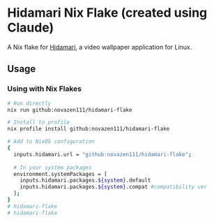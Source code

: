 

# Hidamari Nix Flake (created using Claude)

A Nix flake for [Hidamari](https://github.com/jeffshee/hidamari), a video wallpaper application for Linux.

## Usage

### Using with Nix Flakes

```bash
# Run directly
nix run github:novazen111/hidamari-flake

# Install to profile
nix profile install github:novazen111/hidamari-flake

# Add to NixOS configuration
{
  inputs.hidamari.url = "github:novazen111/hidamari-flake";
  
  # In your system packages
  environment.systemPackages = [
    inputs.hidamari.packages.${system}.default
    inputs.hidamari.packages.${system}.compat #compatibility ver
  ];
}
# hidamari-flake
# hidamari-flake
